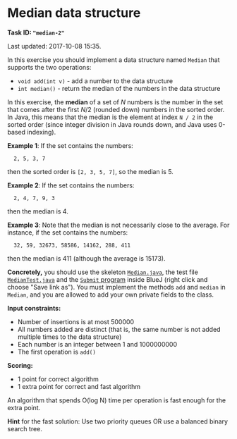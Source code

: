 Median data structure
=====================

**Task ID: `"median-2"`**

Last updated: 2017-10-08 15:35.

In this exercise you should implement a data structure named `Median`
that supports the two operations:

* `void add(int v)` - add a number to the data structure
* `int median()` - return the median of the numbers in the data structure

In this exercise, the **median** of a set of *N* numbers is the number in the
set that comes after the first *N*/2 (rounded down) numbers in the sorted order.
In Java, this means that the median is the element at index `N / 2` in the sorted order
(since integer division in Java rounds down, and Java uses 0-based indexing).

**Example 1**: If the set contains the numbers:

```
  2, 5, 3, 7
```

then the sorted order is `[2, 3, 5, 7]`, so the median is 5.

**Example 2**: If the set contains the numbers:

```
  2, 4, 7, 9, 3
```

then the median is 4.

**Example 3**: Note that the median is not necessarily close to the average. For instance, if the set contains the numbers:

```
  32, 59, 32673, 58586, 14162, 288, 411
```

then the median is 411 (although the average is 15173).

**Concretely,** you should use the skeleton
<a href="https://github.com/Mortal/csaudk-submitj/raw/master/tasks/median/Median.java">
`Median.java`</a>,
the test file
<a href="https://github.com/Mortal/csaudk-submitj/raw/master/tasks/median/MedianTest.java">
`MedianTest.java`</a>
and the
<a href="https://github.com/Mortal/csaudk-submitj/raw/master/Submit.java">
`Submit` program</a>
inside BlueJ (right click and choose "Save link as").
You must implement the methods `add` and `median` in `Median`,
and you are allowed to add your own private fields to the class.

**Input constraints:**

  * Number of insertions is at most 500000
  * All numbers added are distinct (that is, the same number is not added multiple times to the data structure)
  * Each number is an integer between 1 and 1000000000
  * The first operation is `add()`

**Scoring:**

  * 1 point for correct algorithm
  * 1 extra point for correct and fast algorithm

An algorithm that spends O(log N) time per operation
is fast enough for the extra point.

**Hint** for the fast solution: Use two priority queues
OR use a balanced binary search tree.
